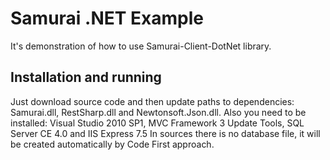 Samurai .NET Example
====================

It's demonstration of how to use Samurai-Client-DotNet library.


Installation and running
------------------------

Just download source code and then update paths to dependencies: Samurai.dll, RestSharp.dll and Newtonsoft.Json.dll.
Also you need to be installed: Visual Studio 2010 SP1, MVC Framework 3 Update Tools, SQL Server CE 4.0 and IIS Express 7.5
In sources there is no database file, it will be created automatically by Code First approach.
